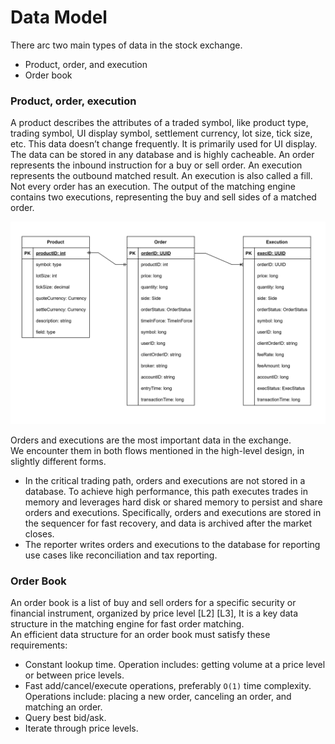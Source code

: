 # Data Model
There arc two main types of data in the stock exchange.
-	Product, order, and execution
-	Order book
### Product, order, execution
A product describes the attributes of a traded symbol, like product type, trading symbol, UI display symbol, settlement currency, lot size, tick size, etc. This data doesn’t change frequently. It is primarily used for UI display. The data can be stored in any database and is highly cacheable.
An order represents the inbound instruction for a buy or sell order. An execution represents the outbound matched result. An execution is also called a fill. Not every order has an execution. The output of the matching engine contains two executions, representing the buy and sell sides of a matched order.

![Data Model](./assets/StockExchange_DataModel_ProductOrderExecution.svg)

Orders and executions are the most important data in the exchange. \
We encounter them in both flows mentioned in the high-level design, in slightly different forms. 
-	In the critical trading path, orders and executions are not stored in a database. To achieve high performance, this path executes trades in memory and leverages hard disk or shared memory to persist and share orders and executions. Specifically, orders and executions are stored in the sequencer for fast recovery, and data is archived after the market closes.
-	The reporter writes orders and executions to the database for reporting use cases like reconciliation and tax reporting.

### Order Book
An order book is a list of buy and sell orders for a specific security or financial instrument, organized by price level [L2] [L3], It is a key data structure in the matching engine for fast order matching. \
An efficient data structure for an order book must satisfy these requirements:
-	Constant lookup time. Operation includes: getting volume at a price level or between price levels.
-	Fast add/cancel/execute operations, preferably `O(1)` time complexity. Operations include: placing a new order, canceling an order, and matching an order.
-   Query best bid/ask.
-	Iterate through price levels.
